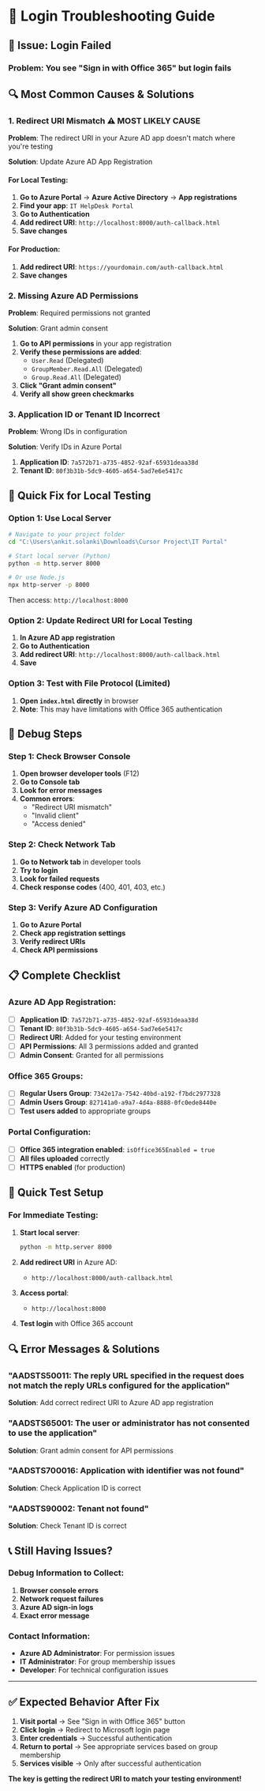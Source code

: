 # 🔧 Login Troubleshooting Guide

## 🚨 **Issue: Login Failed**

### **Problem**: You see "Sign in with Office 365" but login fails

## 🔍 **Most Common Causes & Solutions**

### **1. Redirect URI Mismatch** ⚠️ **MOST LIKELY CAUSE**

**Problem**: The redirect URI in your Azure AD app doesn't match where you're testing

**Solution**: Update Azure AD App Registration

#### **For Local Testing:**
1. **Go to Azure Portal** → **Azure Active Directory** → **App registrations**
2. **Find your app**: `IT HelpDesk Portal`
3. **Go to Authentication**
4. **Add redirect URI**: `http://localhost:8000/auth-callback.html`
5. **Save changes**

#### **For Production:**
1. **Add redirect URI**: `https://yourdomain.com/auth-callback.html`
2. **Save changes**

### **2. Missing Azure AD Permissions**

**Problem**: Required permissions not granted

**Solution**: Grant admin consent
1. **Go to API permissions** in your app registration
2. **Verify these permissions are added**:
   - `User.Read` (Delegated)
   - `GroupMember.Read.All` (Delegated)
   - `Group.Read.All` (Delegated)
3. **Click "Grant admin consent"**
4. **Verify all show green checkmarks**

### **3. Application ID or Tenant ID Incorrect**

**Problem**: Wrong IDs in configuration

**Solution**: Verify IDs in Azure Portal
1. **Application ID**: `7a572b71-a735-4852-92af-65931deaa38d`
2. **Tenant ID**: `80f3b31b-5dc9-4605-a654-5ad7e6e5417c`

## 🧪 **Quick Fix for Local Testing**

### **Option 1: Use Local Server**
```bash
# Navigate to your project folder
cd "C:\Users\ankit.solanki\Downloads\Cursor Project\IT Portal"

# Start local server (Python)
python -m http.server 8000

# Or use Node.js
npx http-server -p 8000
```

Then access: `http://localhost:8000`

### **Option 2: Update Redirect URI for Local Testing**
1. **In Azure AD app registration**
2. **Go to Authentication**
3. **Add redirect URI**: `http://localhost:8000/auth-callback.html`
4. **Save**

### **Option 3: Test with File Protocol (Limited)**
1. **Open `index.html` directly** in browser
2. **Note**: This may have limitations with Office 365 authentication

## 🔧 **Debug Steps**

### **Step 1: Check Browser Console**
1. **Open browser developer tools** (F12)
2. **Go to Console tab**
3. **Look for error messages**
4. **Common errors**:
   - "Redirect URI mismatch"
   - "Invalid client"
   - "Access denied"

### **Step 2: Check Network Tab**
1. **Go to Network tab** in developer tools
2. **Try to login**
3. **Look for failed requests**
4. **Check response codes** (400, 401, 403, etc.)

### **Step 3: Verify Azure AD Configuration**
1. **Go to Azure Portal**
2. **Check app registration settings**
3. **Verify redirect URIs**
4. **Check API permissions**

## 📋 **Complete Checklist**

### **Azure AD App Registration:**
- [ ] **Application ID**: `7a572b71-a735-4852-92af-65931deaa38d`
- [ ] **Tenant ID**: `80f3b31b-5dc9-4605-a654-5ad7e6e5417c`
- [ ] **Redirect URI**: Added for your testing environment
- [ ] **API Permissions**: All 3 permissions added and granted
- [ ] **Admin Consent**: Granted for all permissions

### **Office 365 Groups:**
- [ ] **Regular Users Group**: `7342e17a-7542-40bd-a192-f7bdc2977328`
- [ ] **Admin Users Group**: `827141a0-a9a7-4d4a-8888-0fc0ede8440e`
- [ ] **Test users added** to appropriate groups

### **Portal Configuration:**
- [ ] **Office 365 integration enabled**: `isOffice365Enabled = true`
- [ ] **All files uploaded** correctly
- [ ] **HTTPS enabled** (for production)

## 🚀 **Quick Test Setup**

### **For Immediate Testing:**

1. **Start local server**:
   ```bash
   python -m http.server 8000
   ```

2. **Add redirect URI** in Azure AD:
   - `http://localhost:8000/auth-callback.html`

3. **Access portal**:
   - `http://localhost:8000`

4. **Test login** with Office 365 account

## 🔍 **Error Messages & Solutions**

### **"AADSTS50011: The reply URL specified in the request does not match the reply URLs configured for the application"**
**Solution**: Add correct redirect URI to Azure AD app registration

### **"AADSTS65001: The user or administrator has not consented to use the application"**
**Solution**: Grant admin consent for API permissions

### **"AADSTS700016: Application with identifier was not found"**
**Solution**: Check Application ID is correct

### **"AADSTS90002: Tenant not found"**
**Solution**: Check Tenant ID is correct

## 📞 **Still Having Issues?**

### **Debug Information to Collect:**
1. **Browser console errors**
2. **Network request failures**
3. **Azure AD sign-in logs**
4. **Exact error message**

### **Contact Information:**
- **Azure AD Administrator**: For permission issues
- **IT Administrator**: For group membership issues
- **Developer**: For technical configuration issues

---

## ✅ **Expected Behavior After Fix**

1. **Visit portal** → See "Sign in with Office 365" button
2. **Click login** → Redirect to Microsoft login page
3. **Enter credentials** → Successful authentication
4. **Return to portal** → See appropriate services based on group membership
5. **Services visible** → Only after successful authentication

**The key is getting the redirect URI to match your testing environment!**
